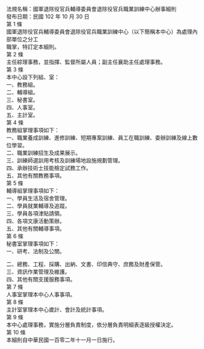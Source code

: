 法規名稱：國軍退除役官兵輔導委員會退除役官兵職業訓練中心辦事細則  
發布日期：民國 102 年 10 月 30 日  
第 1 條  
國軍退除役官兵輔導委員會退除役官兵職業訓練中心（以下簡稱本中心）為處理內部單位之分工  
職掌，特訂定本細則。  
第 2 條  
主任綜理事務，並指揮、監督所屬人員；副主任襄助主任處理事務。  
第 3 條  
本中心設下列組、室：  
一、教務組。  
二、輔導組。  
三、秘書室。  
四、人事室。  
五、主計室。  
第 4 條  
教務組掌理事項如下：  
一、職業養成訓練、進修訓練、短期專案訓練、員工在職訓練、委辦訓練及線上數位學習。  
二、職業訓練招生及成果展示。  
三、訓練師選訓用考核及訓練場地設施規劃管理。  
四、承辦技術士技能檢定試務工作。  
五、其他有關教務事項。  
第 5 條  
輔導組掌理事項如下：  
一、學員生活及宿舍管理。  
二、學員就業輔導及追蹤。  
三、學員各項津貼請領。  
四、各項文康活動策辦。  
五、其他有關輔導事項。  
第 6 條  
秘書室掌理事項如下：  
一、研考、法制及公關。  


二、總務、工程、採購、出納、文書、印信典守、庶務及財產保管。  
三、資訊作業管理及維護。  
四、其他有關支援服務事項。  
第 7 條  
人事室掌理本中心人事事項。  
第 8 條  
主計室掌理本中心歲計、會計及統計事項。  
第 9 條  
本中心處理事務，實施分層負責制度，依分層負責明細表逐級授權決定。  
第 10 條  
本細則自中華民國一百零二年十一月一日施行。  


